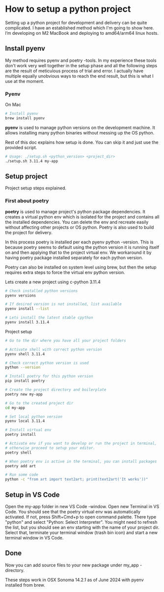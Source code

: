 # How to setup a python project

Setting up a python project for development and delivery can be quite complicated. I have an established method which I'm going to show here. I’m developing on M2 MacBook and deploying to amd64/arm64 linux hosts.

## Install pyenv

My method requires pyenv and poetry -tools. In my experience these tools don't work very well together in the setup phase and
all the following steps are the result of meticulous process of trial and error. I actually have multiple equally unobvious ways
to reach the end result, but this is what I use at the moment.

### Pyenv

On Mac
```bash
# Install pyenv
brew install pyenv
```

**pyenv** is used to manage python versions on the development machine. It allows installing many python binaries without messing up the OS python.

Rest of this doc explains how setup is done. You can skip it and just use the provided script.

```bash
# Usage: ./setup.sh <python_version> <project_dir>
./setup.sh 3.11.4 my-app
```

## Setup project

Project setup steps explained.

### First about poetry

**poetry** is used to manage project's python package dependencies. It creates a virtual python env which is isolated for the project
and contains all the installed dependencies. You can delete the env and recreate easily without affecting other projects or OS python.
Poetry is also used to build the project for delivery.

In this process poetry is installed per each pyenv python -version. This is because poetry seems to default
using the python version it is running itself on and then applying that to the project virtual env. We workaround it by
having poetry package installed separately for each python version.

Poetry can also be installed on system level using brew, but then the setup requires extra steps to force the virtual env python version.

Lets create a new project using c-python 3.11.4

```bash
# Check installed python versions
pyenv versions

# If desired version is not installed, list available
pyenv install --list

# Lets install the latest stable cpython
pyenv install 3.11.4
```

Project setup

```bash
# Go to the dir where you have all your project folders

# Activate shell with correct python version
pyenv shell 3.11.4

# Check correct python version is used
python --version

# Install poetry for this python version
pip install poetry

# Create the project directory and boilerplate
poetry new my-app

# Go to the created project dir
cd my-app

# Set local python version
pyenv local 3.11.4

# Install virtual env
poetry install

# Activate env if you want to develop or run the project in terminal,
# otherwise proceed to setup your editor.
poetry shell

# When poetry env is active in the terminal, you can install packages
poetry add art

# Run some code
python -c "from art import text2art; print(text2art('It works'))"
```

## Setup in VS Code

Open the my-app folder in new VS Code -window. Open new Terminal in VS Code.
You should see that the poetry virtual env was automatically activated. If not, press Shift+Cmd+p to open command palette. There type "python" and select "Python: Select Interpreter". You might need to refresh the list, but you should see an env starting with the name of your project dir. Select that, terminate your terminal window (trash bin icon) and start a new terminal window in VS Code.

## Done

Now you can add source files to your new package under my_app -directory.

These steps work in OSX Sonoma 14.2.1 as of June 2024 with pyenv installed from brew.
